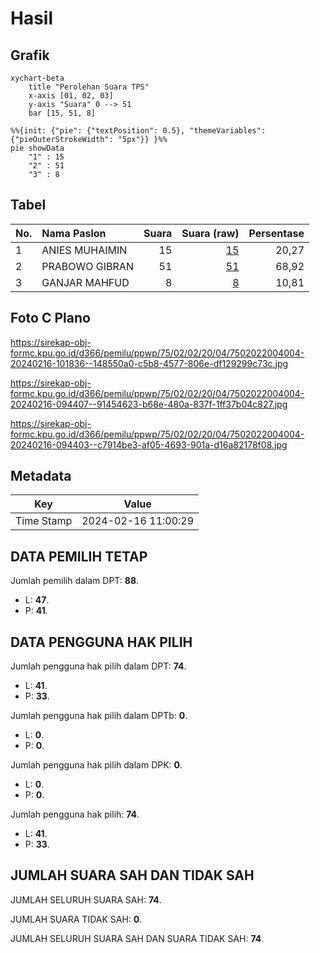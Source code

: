# Hasil

## Grafik

```mermaid
xychart-beta
    title "Perolehan Suara TPS"
    x-axis [01, 02, 03]
    y-axis "Suara" 0 --> 51
    bar [15, 51, 8]
```

```mermaid
%%{init: {"pie": {"textPosition": 0.5}, "themeVariables": {"pieOuterStrokeWidth": "5px"}} }%%
pie showData
    "1" : 15
    "2" : 51
    "3" : 8
```

## Tabel

| No. | Nama Paslon    | Suara | Suara (raw) | Persentase |
|:--- |:-------------- | -----:| -----------:| ----------:|
| 1   | ANIES MUHAIMIN | 15    | [15][p-1]   | 20,27      |
| 2   | PRABOWO GIBRAN | 51    | [51][p-2]   | 68,92      |
| 3   | GANJAR MAHFUD  | 8     | [8][p-3]    | 10,81      |


[p-1]: https://github.com/gigit-pemilu/pemilu-2024-75-gorontalo/blob/main/pilpres/hitung-suara/sub/75-gorontalo/sub/02-boalemo/sub/02-wonosari/sub/2004-mekarjaya/sub/004-tps/sub/paslon-1.txt
[p-2]: https://github.com/gigit-pemilu/pemilu-2024-75-gorontalo/blob/main/pilpres/hitung-suara/sub/75-gorontalo/sub/02-boalemo/sub/02-wonosari/sub/2004-mekarjaya/sub/004-tps/sub/paslon-2.txt
[p-3]: https://github.com/gigit-pemilu/pemilu-2024-75-gorontalo/blob/main/pilpres/hitung-suara/sub/75-gorontalo/sub/02-boalemo/sub/02-wonosari/sub/2004-mekarjaya/sub/004-tps/sub/paslon-3.txt

## Foto C Plano

https://sirekap-obj-formc.kpu.go.id/d366/pemilu/ppwp/75/02/02/20/04/7502022004004-20240216-101836--148550a0-c5b8-4577-806e-df129299c73c.jpg

https://sirekap-obj-formc.kpu.go.id/d366/pemilu/ppwp/75/02/02/20/04/7502022004004-20240216-094407--91454623-b68e-480a-837f-1ff37b04c827.jpg

https://sirekap-obj-formc.kpu.go.id/d366/pemilu/ppwp/75/02/02/20/04/7502022004004-20240216-094403--c7914be3-af05-4693-901a-d16a82178f08.jpg


## Metadata

| Key        | Value               |
| ---------- | ------------------- |
| Time Stamp | 2024-02-16 11:00:29 |


## DATA PEMILIH TETAP

Jumlah pemilih dalam DPT: **88**.
 * L: **47**.
 * P: **41**.

## DATA PENGGUNA HAK PILIH

Jumlah pengguna hak pilih dalam DPT: **74**.
 * L: **41**.
 * P: **33**.

Jumlah pengguna hak pilih dalam DPTb: **0**.
 * L: **0**.
 * P: **0**.

Jumlah pengguna hak pilih dalam DPK: **0**.
 * L: **0**.
 * P: **0**.

Jumlah pengguna hak pilih: **74**.
 * L: **41**.
 * P: **33**.

## JUMLAH SUARA SAH DAN TIDAK SAH

JUMLAH SELURUH SUARA SAH: **74**.

JUMLAH SUARA TIDAK SAH: **0**.

JUMLAH SELURUH SUARA SAH DAN SUARA TIDAK SAH: **74**.


